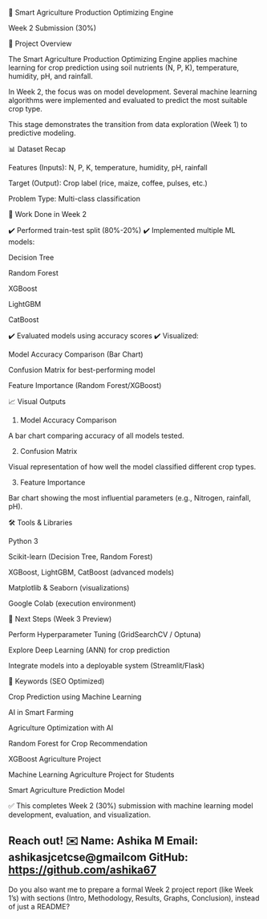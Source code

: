 
🌱 Smart Agriculture Production Optimizing Engine

Week 2 Submission (30%)


📌 Project Overview

The Smart Agriculture Production Optimizing Engine applies machine learning for crop prediction using soil nutrients (N, P, K), temperature, humidity, pH, and rainfall.

In Week 2, the focus was on model development. Several machine learning algorithms were implemented and evaluated to predict the most suitable crop type.

This stage demonstrates the transition from data exploration (Week 1) to predictive modeling.

📊 Dataset Recap

Features (Inputs): N, P, K, temperature, humidity, pH, rainfall

Target (Output): Crop label (rice, maize, coffee, pulses, etc.)

Problem Type: Multi-class classification

🔎 Work Done in Week 2

✔️ Performed train-test split (80%-20%)
✔️ Implemented multiple ML models:

Decision Tree

Random Forest

XGBoost

LightGBM

CatBoost


✔️ Evaluated models using accuracy scores
✔️ Visualized:

Model Accuracy Comparison (Bar Chart)

Confusion Matrix for best-performing model

Feature Importance (Random Forest/XGBoost)

📈 Visual Outputs

1. Model Accuracy Comparison

A bar chart comparing accuracy of all models tested.

2. Confusion Matrix

Visual representation of how well the model classified different crop types.

3. Feature Importance

Bar chart showing the most influential parameters (e.g., Nitrogen, rainfall, pH).

🛠️ Tools & Libraries

Python 3

Scikit-learn (Decision Tree, Random Forest)

XGBoost, LightGBM, CatBoost (advanced models)

Matplotlib & Seaborn (visualizations)

Google Colab (execution environment)

🚀 Next Steps (Week 3 Preview)

Perform Hyperparameter Tuning (GridSearchCV / Optuna)

Explore Deep Learning (ANN) for crop prediction

Integrate models into a deployable system (Streamlit/Flask)

📌 Keywords (SEO Optimized)

Crop Prediction using Machine Learning

AI in Smart Farming

Agriculture Optimization with AI

Random Forest for Crop Recommendation

XGBoost Agriculture Project

Machine Learning Agriculture Project for Students

Smart Agriculture Prediction Model

✅ This completes Week 2 (30%) submission with machine learning model development, evaluation, and visualization.


Reach out! ✉️ 
Name: Ashika M 
Email: ashikasjcetcse@gmailcom 
GitHub: https://github.com/ashika67
---

Do you also want me to prepare a formal Week 2 project report (like Week 1’s) with sections (Intro, Methodology, Results, Graphs, Conclusion), instead of just a README?
